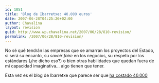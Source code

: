 ```yaml
---
id: 1051
title: 'Blog de Ibarretxe: 40.000 euros'
date: 2007-06-28T04:25:26+02:00
author: Chavalina
layout: revision
guid: http://www.wp.chavalina.net/2007/06/28/810-revision/
permalink: /2007/06/28/810-revision/
---
```

No sé qué tendrán las empresas que se amarran los proyectos del Estado, si será su encanto, su _savoir faire_ en los negocios, su respeto por los estándares (&iquest;he dicho eso?) o bien otras habilidades que quedan fuera de mi capacidad imaginativa… algo tienen que tener.

Esta vez es el blog de Ibarretxe que parece ser que <a href="http://www.elconfidencial.com/cache/2007/06/28/29_derroche_publico_ibarretxe_costado_40000_euros_pesar_utilizar.html" target="_blank">ha costado 40.000</p>